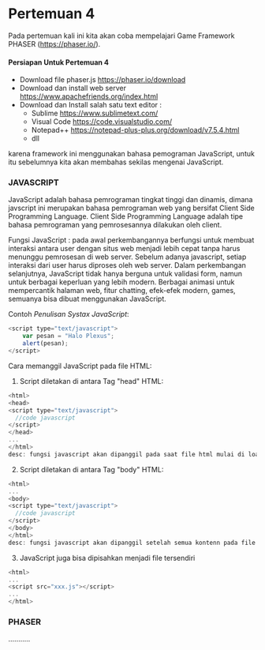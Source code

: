 # Pertemuan 4

Pada pertemuan kali ini kita akan coba mempelajari Game Framework PHASER (https://phaser.io/).

#### Persiapan Untuk Pertemuan 4
- Download file phaser.js https://phaser.io/download
- Download dan install web server https://www.apachefriends.org/index.html
- Download dan Install salah satu text editor :
  - Sublime https://www.sublimetext.com/
  - Visual Code https://code.visualstudio.com/
  - Notepad++ https://notepad-plus-plus.org/download/v7.5.4.html
  - dll 
  
karena framework ini menggunakan bahasa pemograman JavaScript, untuk itu sebelumnya kita akan membahas sekilas mengenai JavaScript.

### JAVASCRIPT
JavaScript adalah bahasa pemrograman tingkat tinggi dan dinamis, dimana javscript ini merupakan bahasa pemrograman web yang bersifat Client Side Programming Language. Client Side Programming Language adalah tipe bahasa pemrograman yang pemrosesannya dilakukan oleh client.

Fungsi JavaScript : pada awal perkembangannya berfungsi untuk membuat interaksi antara user dengan situs web menjadi lebih cepat tanpa harus menunggu pemrosesan di web server. Sebelum adanya javascript, setiap interaksi dari user harus diproses oleh web server.
Dalam perkembangan selanjutnya, JavaScript tidak hanya berguna untuk validasi form, namun untuk berbagai keperluan yang lebih modern. Berbagai animasi untuk mempercantik halaman web, fitur chatting, efek-efek modern, games, semuanya bisa dibuat menggunakan JavaScript.

Contoh *Penulisan Systax JavaScript*:
```javascript
<script type="text/javascript">
	var pesan = "Halo Plexus";
	alert(pesan);
</script>
```

Cara memanggil JavaScript pada file HTML:
1. Script diletakan di antara Tag "head" HTML:
```javascript
<html>
<head>
<script type="text/javascript">
  //code javascript
</script>
</head>
...
</html>
desc: fungsi javascript akan dipanggil pada saat file html mulai di load
```

2. Script diletakan di antara Tag "body" HTML:
```javascript
<html>
...
<body>
<script type="text/javascript">
  //code javascript
</script>
</body>
</html>
desc: fungsi javascript akan dipanggil setelah semua kontenn pada file html selesai di load
```
  
3. JavaScript juga bisa dipisahkan menjadi file tersendiri
```javascript
<html>
...
<script src="xxx.js"></script>
...
</html>
```

### PHASER
...........

